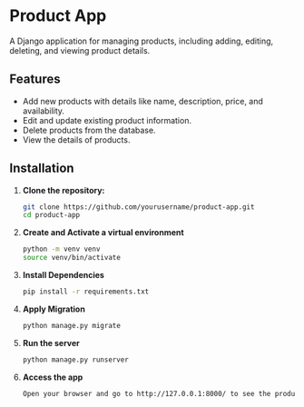 # Product App

A Django application for managing products, including adding, editing, deleting, and viewing product details.

## Features

- Add new products with details like name, description, price, and availability.
- Edit and update existing product information.
- Delete products from the database.
- View the details of products.

## Installation

1. **Clone the repository:**
   ```bash
   git clone https://github.com/yourusername/product-app.git
   cd product-app

2. **Create and Activate a virtual environment**
   ```bash
   python -m venv venv
   source venv/bin/activate 

3. **Install Dependencies**
   ```bash
   pip install -r requirements.txt 


4. **Apply Migration**
   ```bash
   python manage.py migrate 

5. **Run the server**
   ```bash
   python manage.py runserver 

6. **Access the app**
   ```bash
   Open your browser and go to http://127.0.0.1:8000/ to see the product app in action.



